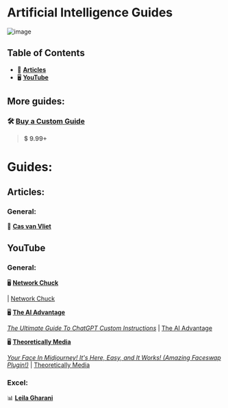 # Artificial Intelligence Guides

![image](https://github.com/cas-van-vliet/ai-guides/assets/146363448/f10ee245-87b5-41ad-9ef1-384613307197)

## Table of Contents

- 📄 **[Articles](#articles)**
- 🖥️ **[YouTube](#youtube)**

## More guides:

### 🛠️ [**Buy a Custom Guide**](mailto:workcommunication@duck.com)
> 💲 **9.99+**

# Guides:
## Articles:

### General:
📄 [**Cas van Vliet**](https://casvanvliet.substack.com)

## YouTube

### General:



🖥️ [**Network Chuck**](https://www.youtube.com/@NetworkChuck)

_[]()_| [Network Chuck](https://www.youtube.com/@NetworkCHuck)

🖥️ [**The AI Advantage**](https://www.youtube.com/@aiadvantage)

_[The Ultimate Guide To ChatGPT Custom Instructions](https://www.youtube.com/watch?v=o4N1v0DnZdE&pp=ygUMYWkgYWR2YW50YWdl)_ | [The AI Advantage](https://www.youtube.com/@aiadvantage)

🖥️ [**Theoretically Media**](https://www.youtube.com/@TheoreticallyMedia)

_[Your Face In Midjourney! It's Here, Easy, and It Works! (Amazing Faceswap Plugin!)](https://www.youtube.com/watch?v=PPQl6qEr5Es)_ | [Theoretically Media](https://www.youtube.com/@theoreticallymedia)

### Excel:
📊 [**Leila Gharani**](https://www.youtube.com/@LeilaGharani)
